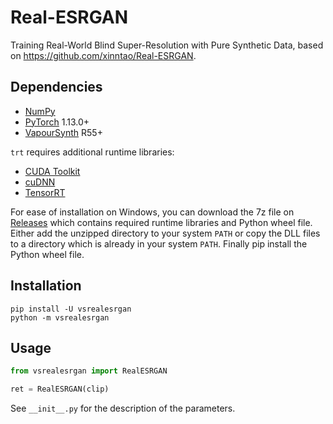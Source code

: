 # Real-ESRGAN
Training Real-World Blind Super-Resolution with Pure Synthetic Data, based on https://github.com/xinntao/Real-ESRGAN.


## Dependencies
- [NumPy](https://numpy.org/install)
- [PyTorch](https://pytorch.org/get-started) 1.13.0+
- [VapourSynth](http://www.vapoursynth.com/) R55+

`trt` requires additional runtime libraries:
- [CUDA Toolkit](https://developer.nvidia.com/cuda-toolkit)
- [cuDNN](https://developer.nvidia.com/cudnn)
- [TensorRT](https://developer.nvidia.com/tensorrt)

For ease of installation on Windows, you can download the 7z file on [Releases](https://github.com/HolyWu/vs-rife/releases) which contains required runtime libraries and Python wheel file. Either add the unzipped directory to your system `PATH` or copy the DLL files to a directory which is already in your system `PATH`. Finally pip install the Python wheel file.


## Installation
```
pip install -U vsrealesrgan
python -m vsrealesrgan
```


## Usage
```python
from vsrealesrgan import RealESRGAN

ret = RealESRGAN(clip)
```

See `__init__.py` for the description of the parameters.
